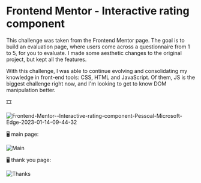 # Frontend Mentor - Interactive rating component

This challenge was taken from the Frontend Mentor page. The goal is to build an evaluation page, where users
come across a questionnaire from 1 to 5, for you to evaluate.
I made some aesthetic changes to the original project, but kept all the features.

With this challenge, I was able to continue evolving and consolidating my knowledge in front-end tools: CSS, HTML and JavaScript. Of them, JS is the biggest challenge right now, and I'm looking to get to know DOM manipulation better.



🎞️

![Frontend-Mentor-_-Interactive-rating-component-Pessoal-Microsoft_-Edge-2023-01-14-09-44-32](https://user-images.githubusercontent.com/119018022/212472564-d0c930f2-8a46-4408-b471-27b7529e7cad.gif)

🖥️
main page:


![Main](https://user-images.githubusercontent.com/119018022/212472525-41a130d6-38f5-4724-a653-c95429232851.jpeg)

🖥️
thank you page:

![Thanks](https://user-images.githubusercontent.com/119018022/212472532-180b82c8-8126-4b43-96dd-8b6584036f5f.jpeg)
